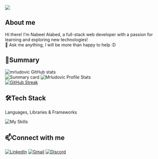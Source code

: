 <img src="https://user-images.githubusercontent.com/102895718/235372419-3351a566-9852-4037-8e96-edd7d9f3b099.gif">

<h2>About me</h2>

Hi there! I'm Nabeel Alabed, a full-stack web developer with a passion for learning and exploring new technologies!
<br/>
💬 Ask me anything, I will be more than happy to help :D

<h2>📝Summary</h2>

![mrludovic GitHub stats](https://github-profile-summary-cards.vercel.app/api/cards/profile-details?username=mrludovicc&theme=github_dark)
<br/>
![Summary card](http://github-profile-summary-cards.vercel.app/api/cards/repos-per-language?username=mrludovicc&theme=github_dark)
![Mrludovic Profile Stats](http://github-profile-summary-cards.vercel.app/api/cards/stats?username=mrludovicc&theme=github_dark)
<br/>
[![GitHub Streak](https://streak-stats.demolab.com/?user=mrludovicc&theme=dark)](https://git.io/streak-stats)
<h2>🛠Tech Stack</h2>

Languages, Libraries & Frameworks

![My Skills](https://skillicons.dev/icons?i=js,nodejs,react,ruby,rails,jquery,html,css,postgres,jest,express,bootstrap,sass,materialui,github&perline=4)

<h2>📫Connect with me</h2>

[![LinkedIn](https://skillicons.dev/icons?i=linkedin)](https://www.linkedin.com/in/nabeel-alabed/)
[![Gmail](https://skillicons.dev/icons?i=gcp)](mailto:nabiladly28@gmail.com)
[![Discord](https://skillicons.dev/icons?i=discord)](https://discordapp.com/users/mrludovic#1040)
